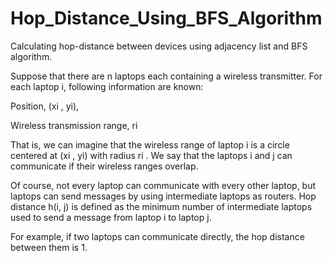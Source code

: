 # Hop_Distance_Using_BFS_Algorithm

Calculating hop-distance between devices using adjacency list and BFS algorithm.

Suppose that there are n laptops each containing a wireless transmitter. For each laptop i, following information are known:

Position, (xi , yi),

Wireless transmission range, ri

That is, we can imagine that the wireless range of laptop i is a circle centered at (xi , yi) with radius ri . We say that the laptops i and j can communicate if their wireless ranges overlap.

Of course, not every laptop can communicate with every other laptop, but laptops can send messages by using intermediate laptops as routers. Hop distance h(i, j) is defined as the minimum number of intermediate laptops used to send a message from laptop i to laptop j.

For example, if two laptops can communicate directly, the hop distance between them is 1.
 
